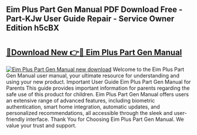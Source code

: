## Eim Plus Part Gen Manual PDF Download Free - Part-KJw User Guide Repair - Service Owner Edition h5cBX

# <h2><a href="http://bc65505.oget.top/?id=Eim+Plus+Part+Gen+Manual">🔗Download New 👉🔴 Eim Plus Part Gen Manual</a></h2>

[![Eim Plus Part Gen Manual new download](https://i.imgur.com/5g1atiW.png)](http://bc65505.oget.top/?id=Eim+Plus+Part+Gen+Manual)
Welcome to the Eim Plus Part Gen Manual user manual, your ultimate resource for understanding and using your new product. Important User Guide Eim Plus Part Gen Manual for Parents This guide provides important information for parents regarding the safe use of this product for children. Eim Plus Part Gen Manual offers users an extensive range of advanced features, including biometric authentication, smart home integration, automatic updates, and personalized recommendations, all accessible through the sleek and user-friendly interface. Thank You for Choosing Eim Plus Part Gen Manual. We value your trust and support.
